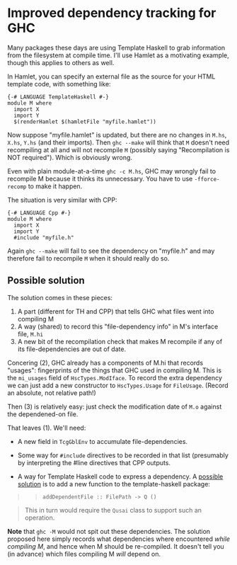 # Improved dependency tracking for GHC


Many packages these days are using Template Haskell to grab information from the filesystem at compile time. I'll use Hamlet as a motivating example, though this applies to others as well.


In Hamlet, you can specify an external file as the source for your HTML template code, with something like:

```wiki
{-# LANGUAGE TemplateHaskell #-}
module M where
  import X
  import Y
  $(renderHamlet $(hamletFile "myfile.hamlet"))
```


Now suppose "myfile.hamlet" is updated, but there are no changes in `M.hs`, `X.hs`, `Y.hs` (and their imports).  Then `ghc --make` will think that `M` doesn't need recompiling at all and will not recompile `M` (possibly saying "Recompilation is NOT required"). Which is obviously wrong.  


Even with plain module-at-a-time `ghc -c M.hs`, GHC may wrongly fail to recompile M because it thinks its unnecessary. You have to use `-fforce-recomp` to make it happen.


The situation is very similar with CPP:

```wiki
{-# LANGUAGE Cpp #-}
module M where
  import X
  import Y
  #include "myfile.h"
```


Again `ghc --make` will fail to see the dependency on "myfile.h" and may therefore fail to recompile `M` when it should really do so.

## Possible solution


The solution comes in these pieces:

1. A part (different for TH and CPP) that tells GHC what files went into compiling M
1. A way (shared) to record this "file-dependency info" in M's interface file, `M.hi`
1. A new bit of the recompilation check that makes M recompile if any of its file-dependencies are out of date.


Concering (2), GHC already has a components of M.hi that records "usages": fingerprints of the things that GHC used in compiling M.  This is the `mi_usages` field of `HscTypes.ModIface`.  To record the extra dependency we can just add a new constructor to `HscTypes.Usage` for `FileUsage`.  (Record an absolute, not relative path!)


Then (3) is relatively easy: just check the modification date of `M.o` against the dependened-on file.


That leaves (1).  We'll need:

- A new field in `TcgGblEnv` to accumulate file-dependencies.

- Some way for `#include` directives to be recorded in that list (presumably by interpreting the \#line directives that CPP outputs.

- A way for Template Haskell code to express a dependency.  A [possible solution](http://www.reddit.com/r/haskell/comments/k4lc4/yesod_the_limitations_of_haskell/c2hipo3) is to add a new function to the template-haskell package:

> > `addDependentFile :: FilePath -> Q ()`

>
> This in turn would require the `Qusai` class to support such an operation.

**Note** that `ghc -M` would not spit out these dependencies.  The solution proposed here simply records what dependencies where encountered *while compiling M*, and hence when M should be re-compiled. It doesn't tell you (in advance) which files compiling M *will* depend on. 

